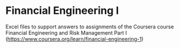 # Financial Engineering I

Excel files to support answers to assignments of the Coursera course Financial Engineering and Risk Management Part I (https://www.coursera.org/learn/financial-engineering-1)
